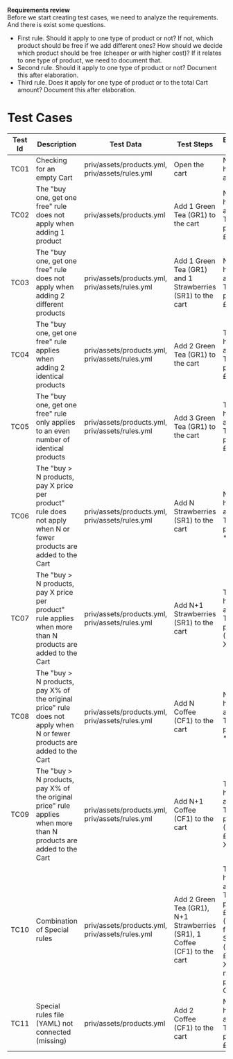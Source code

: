 
**Requirements review**\
Before we start creating test cases, we need to analyze the requirements. And there is exist some questions.
- First rule. Should it apply to one type of product or not? If not, which product should be free if we add different ones? How should we decide which product should be free (cheaper or with higher cost)? If it relates to one type of product, we need to document that.
- Second rule. Should it apply to one type of product or not? Document this after elaboration.
- Third rule. Does it apply for one type of product or to the total Cart amount? Document this after elaboration.


# Test Cases

| Test Id | Description                                                                                                             | Test Data                                       | Test Steps                                                                | Expected result                                                                                                       |
|---------|-------------------------------------------------------------------------------------------------------------------------|-------------------------------------------------|---------------------------------------------------------------------------|-----------------------------------------------------------------------------------------------------------------------|
| TC01    | Checking for an empty Cart                                                                                              | priv/assets/products.yml, priv/assets/rules.yml | Open the cart                                                             | No rule has been applied                                                                                              |
| TC02    | The "buy one, get one free" rule does not apply when adding 1 product                                                   | priv/assets/products.yml                        | Add 1 Green Tea (GR1) to the cart                                         | No rule has been applied. The total price is £3.11                                                                    |
| TC03    | The "buy one, get one free" rule does not apply when adding 2 different products                                        | priv/assets/products.yml, priv/assets/rules.yml | Add 1 Green Tea (GR1) and 1 Strawberries (SR1) to the cart                | No rule has been applied. The total price is £8.11                                                                    |
| TC04    | The "buy one, get one free" rule applies when adding 2 identical products                                               | priv/assets/products.yml, priv/assets/rules.yml | Add 2 Green Tea (GR1) to the cart                                         | The rule has been applied. The total price is £3.11                                                                   |
| TC05    | The "buy one, get one free" rule only applies to an even number of identical products                                   | priv/assets/products.yml, priv/assets/rules.yml | Add 3 Green Tea (GR1) to the cart                                         | The rule has been applied. The total price is £6.22                                                                   |
| TC06    | The "buy > N products, pay X price per product" rule does not apply when N or fewer products are added to the Cart      | priv/assets/products.yml, priv/assets/rules.yml | Add N Strawberries (SR1) to the cart                                      | No rule has been applied. The total price is N * £5.00                                                                |
| TC07    | The "buy > N products, pay X price per product" rule applies when more than N products are added to the Cart            | priv/assets/products.yml, priv/assets/rules.yml | Add N+1 Strawberries (SR1) to the cart                                    | The rule has been applied. The total price is (N+1) * X                                                               |
| TC08    | The "buy > N products, pay X% of the original price" rule does not apply when N or fewer products are added to the Cart | priv/assets/products.yml, priv/assets/rules.yml | Add N Coffee (CF1) to the cart                                            | No rule has been applied. The total price is N * £11.23                                                               |
| TC09    | The "buy > N products, pay X% of the original price" rule applies when more than N products are added to the Cart       | priv/assets/products.yml, priv/assets/rules.yml | Add N+1 Coffee (CF1) to the cart                                          | The rule has been applied. The total price is (N+1) * £11.23 * X%                                                     |
| TC10    | Combination of Special rules                                                                                            | priv/assets/products.yml, priv/assets/rules.yml | Add 2 Green Tea (GR1), N+1 Strawberries (SR1), 1 Coffee (CF1) to the cart | The rules has been applied. The total price is £3.11 (GR1 + 1 free) + SR1 ((N+1) * £5.00 * X%) + normal price for CF1 |
| TC11    | Special rules file (YAML) not connected (missing)                                                                       | priv/assets/products.yml                        | Add 2 Coffee (CF1) to the cart                                            | No rule has been applied. The total price is £22.46                                                                   |

